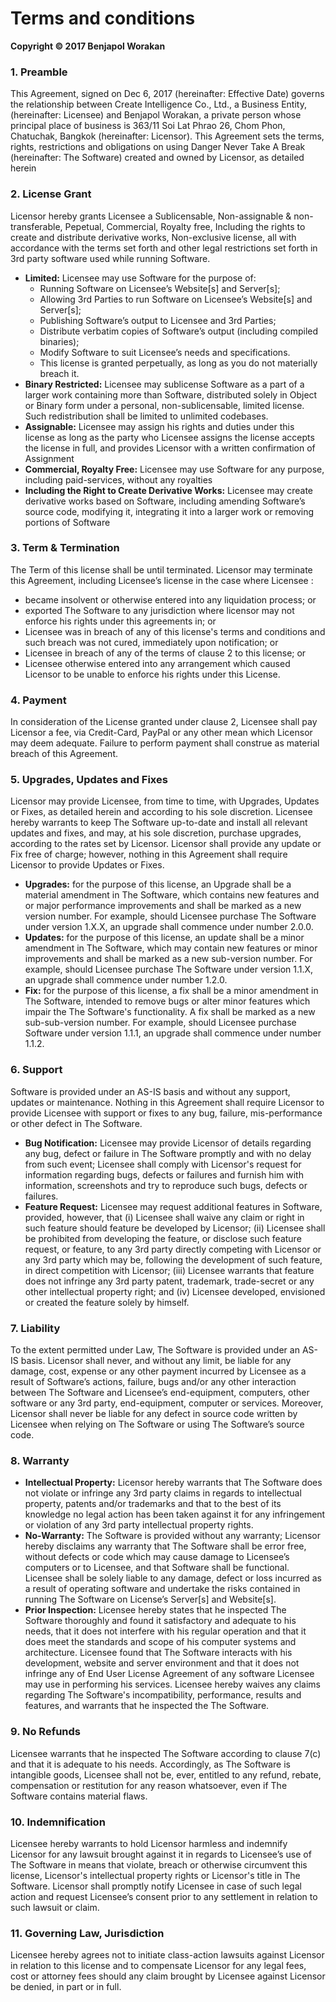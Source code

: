 # Terms and conditions

**Copyright © 2017 Benjapol Worakan**

### 1. **Preamble**
This Agreement, signed on Dec 6, 2017 (hereinafter: Effective Date) governs the relationship between Create Intelligence Co., Ltd., a Business Entity, (hereinafter: Licensee) and Benjapol Worakan, a private person whose principal place of business is 363/11 Soi Lat Phrao 26, Chom Phon, Chatuchak, Bangkok (hereinafter: Licensor). This Agreement sets the terms, rights, restrictions and obligations on using Danger Never Take A Break (hereinafter: The Software) created and owned by Licensor, as detailed herein

### 2. **License Grant**
Licensor hereby grants Licensee a Sublicensable, Non-assignable & non-transferable, Pepetual, Commercial, Royalty free, Including the rights to create and distribute derivative works, Non-exclusive license, all with accordance with the terms set forth and other legal restrictions set forth in 3rd party software used while running Software.
* **Limited:** Licensee may use Software for the purpose of:
  * Running Software on Licensee’s Website[s] and Server[s];
  * Allowing 3rd Parties to run Software on Licensee’s Website[s] and Server[s];
  * Publishing Software’s output to Licensee and 3rd Parties;
  * Distribute verbatim copies of Software’s output (including compiled binaries);
  * Modify Software to suit Licensee’s needs and specifications.
  * This license is granted perpetually, as long as you do not materially breach it.
* **Binary Restricted:** Licensee may sublicense Software as a part of a larger work containing more than Software, distributed solely in Object or Binary form under a personal, non-sublicensable, limited license. Such redistribution shall be limited to unlimited codebases.
* **Assignable:** Licensee may assign his rights and duties under this license as long as the party who Licensee assigns the license accepts the license in full, and provides Licensor with a written confirmation of Assignment
* **Commercial, Royalty Free:** Licensee may use Software for any purpose, including paid-services, without any royalties
* **Including the Right to Create Derivative Works:** Licensee may create derivative works based on Software, including amending Software’s source code, modifying it, integrating it into a larger work or removing portions of Software

### 3. **Term & Termination**
The Term of this license shall be until terminated. Licensor may terminate this Agreement, including Licensee’s license in the case where Licensee :
* became insolvent or otherwise entered into any liquidation process; or
* exported The Software to any jurisdiction where licensor may not enforce his rights under this agreements in; or
* Licensee was in breach of any of this license's terms and conditions and such breach was not cured, immediately upon notification; or
* Licensee in breach of any of the terms of clause 2 to this license; or
* Licensee otherwise entered into any arrangement which caused Licensor to be unable to enforce his rights under this License.

### 4. **Payment**
In consideration of the License granted under clause 2, Licensee shall pay Licensor a fee, via Credit-Card, PayPal or any other mean which Licensor may deem adequate. Failure to perform payment shall construe as material breach of this Agreement.

### 5. **Upgrades, Updates and Fixes**
Licensor may provide Licensee, from time to time, with Upgrades, Updates or Fixes, as detailed herein and according to his sole discretion. Licensee hereby warrants to keep The Software up-to-date and install all relevant updates and fixes, and may, at his sole discretion, purchase upgrades, according to the rates set by Licensor. Licensor shall provide any update or Fix free of charge; however, nothing in this Agreement shall require Licensor to provide Updates or Fixes.
* **Upgrades:** for the purpose of this license, an Upgrade shall be a material amendment in The Software, which contains new features and or major performance improvements and shall be marked as a new version number. For example, should Licensee purchase The Software under version 1.X.X, an upgrade shall commence under number 2.0.0.
* **Updates:** for the purpose of this license, an update shall be a minor amendment in The Software, which may contain new features or minor improvements and shall be marked as a new sub-version number. For example, should Licensee purchase The Software under version 1.1.X, an upgrade shall commence under number 1.2.0.
* **Fix:** for the purpose of this license, a fix shall be a minor amendment in The Software, intended to remove bugs or alter minor features which impair the The Software's functionality. A fix shall be marked as a new sub-sub-version number. For example, should Licensee purchase Software under version 1.1.1, an upgrade shall commence under number 1.1.2.

### 6. **Support**
Software is provided under an AS-IS basis and without any support, updates or maintenance. Nothing in this Agreement shall require Licensor to provide Licensee with support or fixes to any bug, failure, mis-performance or other defect in The Software.
* **Bug Notification:** Licensee may provide Licensor of details regarding any bug, defect or failure in The Software promptly and with no delay from such event; Licensee shall comply with Licensor's request for information regarding bugs, defects or failures and furnish him with information, screenshots and try to reproduce such bugs, defects or failures.
* **Feature Request:** Licensee may request additional features in Software, provided, however, that (i) Licensee shall waive any claim or right in such feature should feature be developed by Licensor; (ii) Licensee shall be prohibited from developing the feature, or disclose such feature request, or feature, to any 3rd party directly competing with Licensor or any 3rd party which may be, following the development of such feature, in direct competition with Licensor; (iii) Licensee warrants that feature does not infringe any 3rd party patent, trademark, trade-secret or any other intellectual property right; and (iv) Licensee developed, envisioned or created the feature solely by himself.

### 7. **Liability**
To the extent permitted under Law, The Software is provided under an AS-IS basis. Licensor shall never, and without any limit, be liable for any damage, cost, expense or any other payment incurred by Licensee as a result of Software’s actions, failure, bugs and/or any other interaction between The Software  and Licensee’s end-equipment, computers, other software or any 3rd party, end-equipment, computer or services.  Moreover, Licensor shall never be liable for any defect in source code written by Licensee when relying on The Software or using The Software’s source code.

### 8. **Warranty**
* **Intellectual Property:** Licensor hereby warrants that The Software does not violate or infringe any 3rd party claims in regards to intellectual property, patents and/or trademarks and that to the best of its knowledge no legal action has been taken against it for any infringement or violation of any 3rd party intellectual property rights.
* **No-Warranty:** The Software is provided without any warranty; Licensor hereby disclaims any warranty that The Software shall be error free, without defects or code which may cause damage to Licensee’s computers or to Licensee, and that Software shall be functional. Licensee shall be solely liable to any damage, defect or loss incurred as a result of operating software and undertake the risks contained in running The Software on License’s Server[s] and Website[s].
* **Prior Inspection:** Licensee hereby states that he inspected The Software thoroughly and found it satisfactory and adequate to his needs, that it does not interfere with his regular operation and that it does meet the standards and scope of his computer systems and architecture. Licensee found that The Software interacts with his development, website and server environment and that it does not infringe any of End User License Agreement of any software Licensee may use in performing his services. Licensee hereby waives any claims regarding The Software's incompatibility, performance, results and features, and warrants that he inspected the The Software.

### 9. **No Refunds**
Licensee warrants that he inspected The Software according to clause 7(c) and that it is adequate to his needs. Accordingly, as The Software is intangible goods, Licensee shall not be, ever, entitled to any refund, rebate, compensation or restitution for any reason whatsoever, even if The Software contains material flaws.

### 10. **Indemnification**
Licensee hereby warrants to hold Licensor harmless and indemnify Licensor for any lawsuit brought against it in regards to Licensee’s use of The Software in means that violate, breach or otherwise circumvent this license, Licensor's intellectual property rights or Licensor's title in The Software. Licensor shall promptly notify Licensee in case of such legal action and request Licensee’s consent prior to any settlement in relation to such lawsuit or claim.

### 11. **Governing Law, Jurisdiction**
Licensee hereby agrees not to initiate class-action lawsuits against Licensor in relation to this license and to compensate Licensor for any legal fees, cost or attorney fees should any claim brought by Licensee against Licensor be denied, in part or in full.
